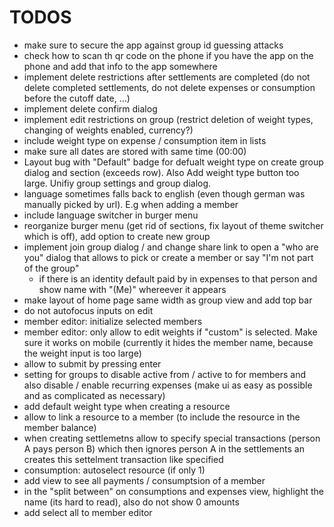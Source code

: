 # TODOS

- make sure to secure the app against group id guessing attacks
- check how to scan th qr code on the phone if you have the app on the phone and add that info to the app somewhere
- implement delete restrictions after settlements are completed (do not delete completed settlements, do not delete expenses or consumption before the cutoff date, ...)
- implement delete confirm dialog 
- implement edit restrictions on group (restrict deletion of weight types, changing of weights enabled, currency?)
- include weight type on expense / consumption item in lists
- make sure all dates are stored with same time (00:00)
- Layout bug with "Default" badge for defualt weight type on create group dialog and section (exceeds row). Also Add weight type button too large. Unifiy group settings and group dialog. 
- language sometimes falls back to english (even though german was manually picked by url). E.g when adding a member
- include language switcher in burger menu
- reorganize burger menu (get rid of sections, fix layout of theme switcher which is off), add option to create new group
- implement join group dialog / and change share link to open a "who are you" dialog that allows to pick or create a member or say "I'm not part of the group"
  - if there is an identity default paid by in expenses to that person and show name with "(Me)" whereever it appears
- make layout of home page same width as group view and add top bar
- do not autofocus inputs on edit
- member editor: initialize selected members
- member editor: only allow to edit weights if "custom" is selected. Make sure it works on mobile (currently it hides the member name, because the weight input is too large)
- allow to submit by pressing enter 
- setting for groups to disable active from / active to for members and also disable / enable recurring expenses (make ui as easy as possible and as complicated as necessary)
- add default weight type when creating a resource
- allow to link a resource to a member (to include the resource in the member balance)
- when creating settlemetns allow to specify special transactions (person A pays person B) which then ignores person A in the settlements an creates this settelment transaction like specified
- consumption: autoselect resource (if only 1)
- add view to see all payments / consumptsion of a member
- in the "split between" on consumptions and expenses view, highlight the name (its hard to read), also do not show 0 amounts
- add select all to member editor
